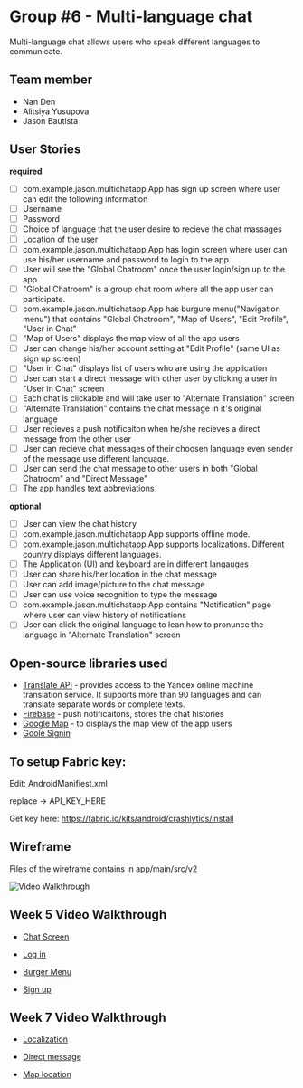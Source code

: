 # Group #6 - Multi-language chat

Multi-language chat allows users who speak different languages to communicate.  


## Team member 

*   Nan Den
*   Alitsiya Yusupova
*   Jason Bautista


## User Stories

**required** 

* [ ] com.example.jason.multichatapp.App has sign up screen where user can edit the following information
 * [ ] Username
 * [ ] Password 
 * [ ] Choice of language that the user desire to recieve the chat massages 
 * [ ] Location of the user  
* [ ] com.example.jason.multichatapp.App has login screen where user can use his/her username and password to login to the app
* [ ] User will see the "Global Chatroom" once the user login/sign up to the app
 * [ ] "Global Chatroom" is a group chat room where all the app user can participate.
* [ ] com.example.jason.multichatapp.App has burgure menu("Navigation menu") that contains "Global Chatroom", "Map of Users", "Edit Profile", "User in Chat"
 * [ ] "Map of Users" displays the map view of all the app users 
 * [ ] User can change his/her account setting at "Edit Profile" (same UI as sign up screen)
 * [ ] "User in Chat" displays list of users who are using the application 
* [ ] User can start a direct message with other user by clicking a user in "User in Chat" screen
* [ ] Each chat is clickable and will take user to "Alternate Translation" screen 
 * [ ] "Alternate Translation" contains the chat message in it's original language
* [ ] User recieves a push notificaiton when he/she recieves a direct message from the other user 
* [ ] User can recieve chat messages of their choosen language even sender of the message use different language.
* [ ] User can send the chat message to other users in both "Global Chatroom" and "Direct Message" 
* [ ] The app handles text abbreviations 
  
**optional**
* [ ] User can view the chat history 
* [ ] com.example.jason.multichatapp.App supports offline mode.
* [ ] com.example.jason.multichatapp.App supports localizations. Different country displays different languages.
* [ ] The Application (UI) and keyboard are in different langauges
* [ ] User can share his/her location in the chat message 
* [ ] User can add image/picture to the chat message
* [ ] User can use voice recognition to type the message
* [ ] com.example.jason.multichatapp.App contains "Notification" page where user can view history of notifications
* [ ] User can click the original language to lean how to pronunce the language in "Alternate Translation" screen 

## Open-source libraries used

- [Translate API](https://tech.yandex.com/translate/) - provides access to the Yandex online machine translation service. It supports more than 90 languages and can translate separate words or complete texts.
- [Firebase](https://firebase.google.com/) - push notificaitons, stores the chat histories 
- [Google Map](https://developers.google.com/maps/android/) - to displays the map view of the app users
- [Goole Signin](https://developers.google.com/identity/sign-in/android/start-integrating) 
## To setup Fabric key:

Edit:
AndroidManifiest.xml

replace -> API_KEY_HERE

Get key here: 
https://fabric.io/kits/android/crashlytics/install

## Wireframe

Files of the wireframe contains in app/main/src/v2

<img src='https://i.imgur.com/x13ys3I.gif' title='Video Walkthrough' alt='Video Walkthrough' />

## Week 5 Video Walkthrough

* [Chat Screen](https://i.imgur.com/sP24CfY.gif)

* [Log in](https://i.imgur.com/7uOaPsh.gif)


* [Burger Menu](https://i.imgur.com/IqlSDPK.gif)


* [Sign up](https://i.imgur.com/PQRiO96.gif)

## Week 7 Video Walkthrough

* [Localization](https://i.imgur.com/NRyFWvM.gif)

* [Direct message](https://i.imgur.com/RHfRSTR.gif)

* [Map location](https://i.imgur.com/1mvOpqQ.gif)
